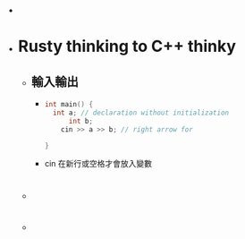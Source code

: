 -
- # Rusty thinking to C++ thinky
	- ## 輸入輸出
		- ```cpp
		  int main() {
		  	int a; // declaration without initialization
		    	int b;
		      cin >> a >> b; // right arrow for 
		  
		  }
		  ```
		- cin 在新行或空格才會放入變數
	- #
	- ##